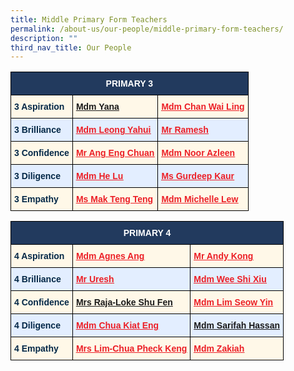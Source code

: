 ```yaml
---
title: Middle Primary Form Teachers
permalink: /about-us/our-people/middle-primary-form-teachers/
description: ""
third_nav_title: Our People
---
```

<style type="text/css">
.tg  {border-collapse:collapse;border-spacing:0;}
.tg td{border-color:black;border-style:solid;border-width:1px;font-family:Arial, sans-serif;font-size:14px;
  overflow:hidden;padding:10px 5px;word-break:normal;}
.tg th{border-color:black;border-style:solid;border-width:1px;font-family:Arial, sans-serif;font-size:14px;
  font-weight:normal;overflow:hidden;padding:10px 5px;word-break:normal;}
.tg .tg-eem5{background-color:#FFF8E8;color:#EC1F26;font-weight:bold;text-align:left;text-decoration:underline;vertical-align:top}
.tg .tg-91ac{background-color:#E3EEFF;color:#042847;font-weight:bold;text-align:left;vertical-align:top}
.tg .tg-4q2c{background-color:#E3EEFF;color:#EC1F26;font-weight:bold;text-align:left;text-decoration:underline;vertical-align:top}
.tg .tg-gcor{background-color:#223A5E;color:#FFF;font-weight:bold;text-align:center;vertical-align:top}
.tg .tg-ha5v{background-color:#FFF8E8;color:#042847;font-weight:bold;text-align:left;vertical-align:top}
</style>
<table class="tg">
<thead>
  <tr>
    <th class="tg-gcor" colspan="3">PRIMARY 3</th>
  </tr>
</thead>
<tbody>
  <tr>
    <td class="tg-ha5v">3 Aspiration</td>
    <td class="tg-eem5"><a href="mailto:yana_yaacob@moe.edu.sg">Mdm Yana</a></td>
    <td class="tg-eem5"><a href="mailto:chan_wai_ling@moe.edu.sg"><span style="text-decoration:underline;color:#EC1F26">Mdm Chan Wai Ling</span></a></td>
  </tr>
  <tr>
    <td class="tg-91ac">3 Brilliance</td>
    <td class="tg-4q2c"><a href="mailto:leong_yahui@moe.edu.sg"><span style="text-decoration:underline;color:#EC1F26">Mdm Leong Yahui</span></a></td>
    <td class="tg-4q2c"><a href="mailto:ramesh_ramiya@moe.edu.sg"><span style="text-decoration:underline;color:#EC1F26">Mr Ramesh</span></a></td>
  </tr>
  <tr>
    <td class="tg-ha5v">3 Confidence</td>
    <td class="tg-eem5"><a href="mailto:ang_eng_chuan@moe.edu.sg"><span style="text-decoration:underline;color:#EC1F26">Mr Ang Eng Chuan</span></a></td>
    <td class="tg-eem5"><a href="mailto:noor_azleen_sarbini@moe.edu.sg"><span style="text-decoration:underline;color:#EC1F26">Mdm Noor Azleen</span></a></td>
  </tr>
  <tr>
    <td class="tg-91ac">3 Diligence</td>
    <td class="tg-4q2c"><a href="mailto:he_lu@moe.edu.sg"><span style="text-decoration:underline;color:#EC1F26">Mdm He Lu</span></a></td>
    <td class="tg-4q2c"><a href="mailto:gurdeep_kaur_gurnam_singh@moe.edu.sg"><span style="text-decoration:underline;color:#EC1F26">Ms Gurdeep Kaur</span></a></td>
  </tr>
  <tr>
    <td class="tg-ha5v">3 Empathy</td>
    <td class="tg-eem5"><a href="mailto:mak_teng_teng@moe.edu.sg"><span style="text-decoration:underline;color:#EC1F26">Ms Mak Teng Teng</span></a></td>
    <td class="tg-eem5"><a href="mailto:lew_yee_loo_michelle@moe.edu.sg"><span style="text-decoration:underline;color:#EC1F26">Mdm Michelle Lew</span></a></td>
  </tr>
</tbody>
</table>

<style type="text/css">
.tg  {border-collapse:collapse;border-spacing:0;}
.tg td{border-color:black;border-style:solid;border-width:1px;font-family:Arial, sans-serif;font-size:14px;
  overflow:hidden;padding:10px 5px;word-break:normal;}
.tg th{border-color:black;border-style:solid;border-width:1px;font-family:Arial, sans-serif;font-size:14px;
  font-weight:normal;overflow:hidden;padding:10px 5px;word-break:normal;}
.tg .tg-eem5{background-color:#FFF8E8;color:#EC1F26;font-weight:bold;text-align:left;text-decoration:underline;vertical-align:top}
.tg .tg-91ac{background-color:#E3EEFF;color:#042847;font-weight:bold;text-align:left;vertical-align:top}
.tg .tg-4q2c{background-color:#E3EEFF;color:#EC1F26;font-weight:bold;text-align:left;text-decoration:underline;vertical-align:top}
.tg .tg-gcor{background-color:#223A5E;color:#FFF;font-weight:bold;text-align:center;vertical-align:top}
.tg .tg-ha5v{background-color:#FFF8E8;color:#042847;font-weight:bold;text-align:left;vertical-align:top}
</style>
<table class="tg">
<thead>
  <tr>
    <th class="tg-gcor" colspan="3">PRIMARY 4</th>
  </tr>
</thead>
<tbody>
  <tr>
    <td class="tg-ha5v">4 Aspiration</td>
    <td class="tg-eem5"><a href="mailto:agnes_ang_chian_geok@moe.edu.sg"><span style="text-decoration:underline;color:#EC1F26">Mdm Agnes Ang</span></a></td>
    <td class="tg-eem5"><a href="mailto:kong_wai_leong@moe.edu.sg"><span style="text-decoration:underline;color:#EC1F26">Mr Andy Kong</span></a></td>
  </tr>
  <tr>
    <td class="tg-91ac">4 Brilliance</td>
    <td class="tg-4q2c"><a href="mailto:uresh_s_kandasamy@moe.edu.sg"><span style="text-decoration:underline;color:#EC1F26">Mr Uresh</span></a></td>
    <td class="tg-4q2c"><a href="mailto:wee_shi_xiu@moe.edu.sg"><span style="text-decoration:underline;color:#EC1F26">Mdm Wee Shi Xiu</span></a></td>
  </tr>
  <tr>
    <td class="tg-ha5v">4 Confidence</td>
    <td class="tg-eem5"><a href="mailto:Loke_SHU_FEN@moe.edu.sg">Mrs Raja-Loke Shu Fen</a><br></td>
    <td class="tg-eem5"><a href="mailto:lim_seow_yin@moe.edu.sg"><span style="text-decoration:underline;color:#EC1F26">Mdm Lim Seow Yin</span></a></td>
  </tr>
  <tr>
    <td class="tg-91ac">4 Diligence</td>
    <td class="tg-4q2c"><a href="mailto:chua_kiat_eng@moe.edu.sg"><span style="text-decoration:underline;color:#EC1F26">Mdm Chua Kiat Eng</span></a></td>
    <td class="tg-4q2c"><a href="mailto:sarifah_hassan@moe.edu.sg">Mdm Sarifah Hassan</a></td>
  </tr>
  <tr>
    <td class="tg-ha5v">4 Empathy </td>
    <td class="tg-eem5"><a href="mailto:chua_pheck_keng@moe.edu.sg"><span style="text-decoration:underline;color:#EC1F26">Mrs Lim-Chua Pheck Keng</span></a></td>
    <td class="tg-eem5"><a href="mailto:zakiah_arip@moe.edu.sg"><span style="text-decoration:underline;color:#EC1F26">Mdm Zakiah</span></a></td>
  </tr>
</tbody>
</table>